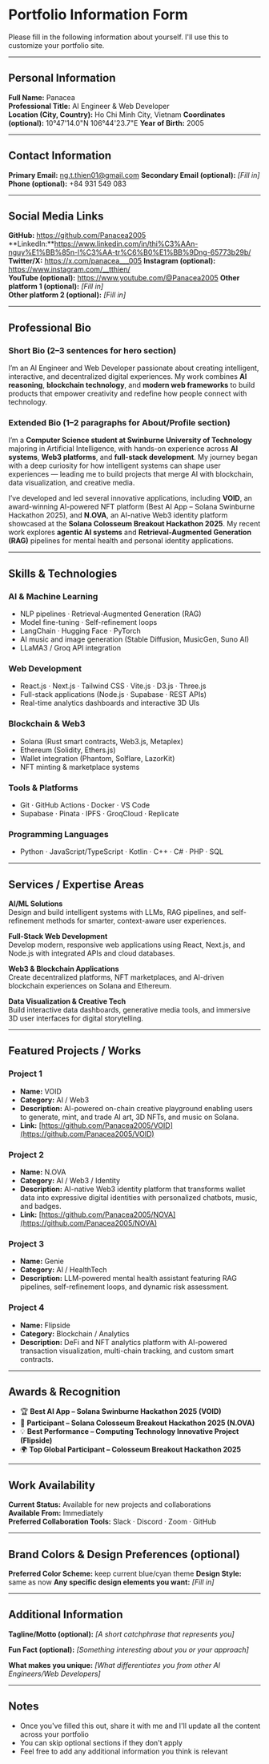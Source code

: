 # Portfolio Information Form

Please fill in the following information about yourself. I'll use this to customize your portfolio site.

---

## Personal Information

**Full Name:** Panacea  
**Professional Title:** AI Engineer & Web Developer  
**Location (City, Country):** Ho Chi Minh City, Vietnam
**Coordinates (optional):** 10°47'14.0"N 106°44'23.7"E
**Year of Birth:** 2005

---

## Contact Information

**Primary Email:** ng.t.thien01@gmail.com 
**Secondary Email (optional):** _[Fill in]_  
**Phone (optional):** +84 931 549 083

---

## Social Media Links

**GitHub:** https://github.com/Panacea2005
**LinkedIn:**https://www.linkedin.com/in/thi%C3%AAn-nguy%E1%BB%85n-l%C3%AA-tr%C6%B0%E1%BB%9Dng-65773b29b/ 
**Twitter/X:** https://x.com/panacea___005 
**Instagram (optional):** https://www.instagram.com/__tthien/  
**YouTube (optional):** https://www.youtube.com/@Panacea2005 
**Other platform 1 (optional):** _[Fill in]_  
**Other platform 2 (optional):** _[Fill in]_

---

## Professional Bio

### Short Bio (2–3 sentences for hero section)
I’m an AI Engineer and Web Developer passionate about creating intelligent, interactive, and decentralized digital experiences. My work combines **AI reasoning**, **blockchain technology**, and **modern web frameworks** to build products that empower creativity and redefine how people connect with technology.

### Extended Bio (1–2 paragraphs for About/Profile section)
I’m a **Computer Science student at Swinburne University of Technology** majoring in Artificial Intelligence, with hands-on experience across **AI systems**, **Web3 platforms**, and **full-stack development**. My journey began with a deep curiosity for how intelligent systems can shape user experiences — leading me to build projects that merge AI with blockchain, data visualization, and creative media.  

I’ve developed and led several innovative applications, including **VOID**, an award-winning AI-powered NFT platform (Best AI App – Solana Swinburne Hackathon 2025), and **N.OVA**, an AI-native Web3 identity platform showcased at the **Solana Colosseum Breakout Hackathon 2025**. My recent work explores **agentic AI systems** and **Retrieval-Augmented Generation (RAG)** pipelines for mental health and personal identity applications.  

---

## Skills & Technologies

### AI & Machine Learning
- NLP pipelines · Retrieval-Augmented Generation (RAG)  
- Model fine-tuning · Self-refinement loops  
- LangChain · Hugging Face · PyTorch  
- AI music and image generation (Stable Diffusion, MusicGen, Suno AI)  
- LLaMA3 / Groq API integration  

### Web Development
- React.js · Next.js · Tailwind CSS · Vite.js · D3.js · Three.js  
- Full-stack applications (Node.js · Supabase · REST APIs)  
- Real-time analytics dashboards and interactive 3D UIs  

### Blockchain & Web3
- Solana (Rust smart contracts, Web3.js, Metaplex)  
- Ethereum (Solidity, Ethers.js)  
- Wallet integration (Phantom, Solflare, LazorKit)  
- NFT minting & marketplace systems  

### Tools & Platforms
- Git · GitHub Actions · Docker · VS Code  
- Supabase · Pinata · IPFS · GroqCloud · Replicate  

### Programming Languages
- Python · JavaScript/TypeScript · Kotlin · C++ · C# · PHP · SQL  

---

## Services / Expertise Areas

**AI/ML Solutions**  
Design and build intelligent systems with LLMs, RAG pipelines, and self-refinement methods for smarter, context-aware user experiences.  

**Full-Stack Web Development**  
Develop modern, responsive web applications using React, Next.js, and Node.js with integrated APIs and cloud databases.  

**Web3 & Blockchain Applications**  
Create decentralized platforms, NFT marketplaces, and AI-driven blockchain experiences on Solana and Ethereum.  

**Data Visualization & Creative Tech**  
Build interactive data dashboards, generative media tools, and immersive 3D user interfaces for digital storytelling.  

---

## Featured Projects / Works

### Project 1
- **Name:** VOID  
- **Category:** AI / Web3  
- **Description:** AI-powered on-chain creative playground enabling users to generate, mint, and trade AI art, 3D NFTs, and music on Solana.  
- **Link:** [https://github.com/Panacea2005/VOID](https://github.com/Panacea2005/VOID)  

### Project 2
- **Name:** N.OVA  
- **Category:** AI / Web3 / Identity  
- **Description:** AI-native Web3 identity platform that transforms wallet data into expressive digital identities with personalized chatbots, music, and badges.  
- **Link:** [https://github.com/Panacea2005/NOVA](https://github.com/Panacea2005/NOVA)  

### Project 3
- **Name:** Genie  
- **Category:** AI / HealthTech  
- **Description:** LLM-powered mental health assistant featuring RAG pipelines, self-refinement loops, and dynamic risk assessment.  

### Project 4
- **Name:** Flipside  
- **Category:** Blockchain / Analytics  
- **Description:** DeFi and NFT analytics platform with AI-powered transaction visualization, multi-chain tracking, and custom smart contracts.  

---

## Awards & Recognition

- 🏆 **Best AI App – Solana Swinburne Hackathon 2025 (VOID)**  
- 🎯 **Participant – Solana Colosseum Breakout Hackathon 2025 (N.OVA)**  
- 💡 **Best Performance – Computing Technology Innovative Project (Flipside)**  
- 🌍 **Top Global Participant – Colosseum Breakout Hackathon 2025**

---

## Work Availability

**Current Status:** Available for new projects and collaborations  
**Available From:** Immediately  
**Preferred Collaboration Tools:** Slack · Discord · Zoom · GitHub  


---

## Brand Colors & Design Preferences (optional)

**Preferred Color Scheme:** keep current blue/cyan theme 
**Design Style:** same as now
**Any specific design elements you want:** _[Fill in]_

---

## Additional Information

**Tagline/Motto (optional):** _[A short catchphrase that represents you]_  

**Fun Fact (optional):** _[Something interesting about you or your approach]_

**What makes you unique:** _[What differentiates you from other AI Engineers/Web Developers]_

---

## Notes
- Once you've filled this out, share it with me and I'll update all the content across your portfolio
- You can skip optional sections if they don't apply
- Feel free to add any additional information you think is relevant


